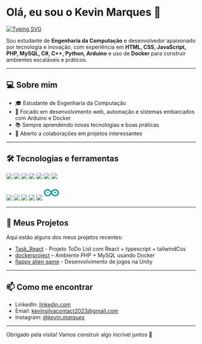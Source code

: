 # Olá, eu sou o Kevin Marques 👋
[![Typing SVG](https://readme-typing-svg.herokuapp.com?font=Fira+Code&pause=1000&width=435&lines=Engenharia+da+computa%C3%A7%C3%A3o)](https://git.io/typing-svg)

Sou estudante de **Engenharia da Computação** e desenvolvedor apaixonado por tecnologia e inovação, com experiência em **HTML, CSS, JavaScript, PHP, MySQL, C#, C++, Python, Arduino** e uso de **Docker** para construir ambientes escaláveis e práticos.

---

## 💻 Sobre mim

- 🎓 Estudante de Engenharia da Computação  
- 🚀 Focado em desenvolvimento web, automação e sistemas embarcados com Arduino e Docker  
- 📚 Sempre aprendendo novas tecnologias e boas práticas  
- 🤝 Aberto a colaborações em projetos interessantes

---

## 🛠️ Tecnologias e ferramentas

<p>
  <img src="https://cdn.jsdelivr.net/gh/devicons/devicon/icons/html5/html5-original.svg" width="40" />
  <img src="https://cdn.jsdelivr.net/gh/devicons/devicon/icons/css3/css3-original.svg" width="40" />
  <img src="https://cdn.jsdelivr.net/gh/devicons/devicon/icons/javascript/javascript-original.svg" width="40" />
  <img src="https://cdn.jsdelivr.net/gh/devicons/devicon/icons/react/react-original.svg" width="40" />
  <img src="https://cdn.jsdelivr.net/gh/devicons/devicon/icons/php/php-original.svg" width="40" />
  <img src="https://cdn.jsdelivr.net/gh/devicons/devicon/icons/mysql/mysql-original.svg" width="40" />
  <img src="https://cdn.jsdelivr.net/gh/devicons/devicon/icons/typescript/typescript-original.svg" width="40" />
</p>
<p>
  <img src="https://upload.wikimedia.org/wikipedia/commons/thumb/d/d5/Tailwind_CSS_Logo.svg/512px-Tailwind_CSS_Logo.svg.png?20230715030042" width="40" />
  <img src="https://cdn.jsdelivr.net/gh/devicons/devicon/icons/docker/docker-original.svg" width="40" />
  <img src="https://cdn.jsdelivr.net/gh/devicons/devicon/icons/csharp/csharp-original.svg" width="40" />
  <img src="https://cdn.jsdelivr.net/gh/devicons/devicon/icons/cplusplus/cplusplus-original.svg" width="40" />
  <img src="https://cdn.jsdelivr.net/gh/devicons/devicon/icons/python/python-original.svg" width="40" />
  <img src="https://raw.githubusercontent.com/devicons/devicon/master/icons/arduino/arduino-original.svg" width="40" />
</p>



---

## 🚀 Meus Projetos

Aqui estão alguns dos meus projetos recentes:

- [Task_React](https://github.com/keevinmarks/React_Task.git) - Projeto ToDo List com React + typescript + tailwindCss
- [dockerproject](https://github.com/keevinmarks/Gerenciador_estoque.git) – Ambiente PHP + MySQL usando Docker
- [flappy alien game](https://github.com/keevinmarks/Flappy_Alien.git) - Desenvolvimento de jogos na Unity 

---

## 📫 Como me encontrar

- LinkedIn: [linkedin.com](https://www.linkedin.com/in/kevin-marques-da-silva-98771a363)  
- Email: kevinsilvacontact2023@gmail.com  
- Instagram: [@_kevin.marques_](https://www.instagram.com/_kevin.marques_/)


---

Obrigado pela visita! Vamos construir algo incrível juntos 🚀
